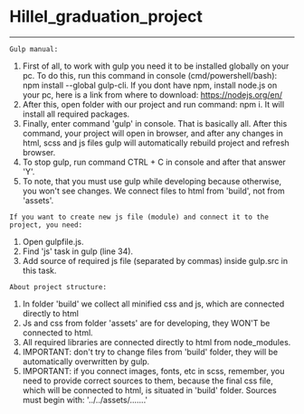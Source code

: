 # Hillel_graduation_project
------------------------------------
    Gulp manual:

  1. First of all, to work with gulp you need it to be installed globally on your pc. 
     To do this, run this command in console (cmd/powershell/bash): npm install --global gulp-cli.
     If you dont have npm, install node.js on your pc, here is a link from where to download: https://nodejs.org/en/
  2. After this, open folder with our project and run command: npm i. It will install all required packages.
  3. Finally, enter command 'gulp' in console. That is basically all. After this command, your project will open in
     browser, and after any changes in html, scss and js files gulp will automatically rebuild project and refresh
     browser.
  4. To stop gulp, run command CTRL + C in console and after that answer 'Y'.
  5. To note, that you must use gulp while developing because otherwise, you won't see changes. We connect files to
   html from 'build', not from 'assets'.
 
    If you want to create new js file (module) and connect it to the project, you need:
  1. Open gulpfile.js.
  2. Find 'js' task in gulp (line 34).
  3. Add source of required js file (separated by commas) inside gulp.src in this task.
 
    About project structure:
 1. In folder 'build' we collect all minified css and js, which are connected directly to html
 2. Js and css from folder 'assets' are for developing, they WON'T be connected to html.
 3. All required libraries are connected directly to html from node_modules.
 4. IMPORTANT: don't try to change files from 'build' folder, they will be automatically overwritten by gulp.
 5. IMPORTANT: if you connect images, fonts, etc in scss, remember, you need to provide correct sources to them, 
 because the final css file, which will be connected to html, is situated in 'build' folder. Sources must begin
  with: 
 '../../assets/.......'
 
